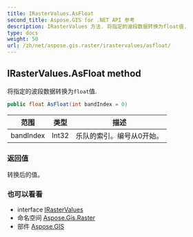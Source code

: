 ```yaml
---
title: IRasterValues.AsFloat
second_title: Aspose.GIS for .NET API 参考
description: IRasterValues 方法. 将指定的波段数据转换为float值.
type: docs
weight: 50
url: /zh/net/aspose.gis.raster/irastervalues/asfloat/
---
```

## IRasterValues.AsFloat method

将指定的波段数据转换为`float`值.

```csharp
public float AsFloat(int bandIndex = 0)
```

| 范围 | 类型 | 描述 |
| --- | --- | --- |
| bandIndex | Int32 | 乐队的索引。编号从0开始。 |

### 返回值

转换后的值。

### 也可以看看

* interface [IRasterValues](../)
* 命名空间 [Aspose.Gis.Raster](../../irastervalues/)
* 部件 [Aspose.GIS](../../../)


